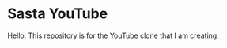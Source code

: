 # Sasta YouTube

Hello. This repository is for the YouTube clone that I am creating.

<!-- The site is live at [sasta-youtube-777.onrender.com](https://sasta-youtube-777.onrender.com/) -->